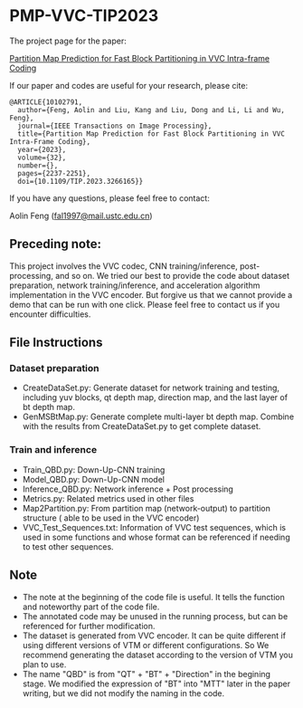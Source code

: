 # PMP-VVC-TIP2023

The project page for the paper:

[Partition Map Prediction for Fast Block Partitioning in VVC Intra-frame Coding](https://ieeexplore.ieee.org/abstract/document/10102791?casa_token=AZrFglBKhj4AAAAA:l_CLVvP08dXwlI8OyH9B_0wUoNnegpKJYYKpPb13bS-p3F2zQrYwsm5XJvjjOBkQ84C9KjlTpg)

If our paper and codes are useful for your research, please cite:
```
@ARTICLE{10102791,
  author={Feng, Aolin and Liu, Kang and Liu, Dong and Li, Li and Wu, Feng},
  journal={IEEE Transactions on Image Processing}, 
  title={Partition Map Prediction for Fast Block Partitioning in VVC Intra-Frame Coding}, 
  year={2023},
  volume={32},
  number={},
  pages={2237-2251},
  doi={10.1109/TIP.2023.3266165}}
```
If you have any questions, please feel free to contact:

Aolin Feng (fal1997@mail.ustc.edu.cn)

## Preceding note:

This project involves the VVC codec, CNN training/inference, post-processing, and so on. We tried our best to provide the code about dataset preparation, network training/inference, and acceleration algorithm implementation in the VVC encoder. But forgive us that we cannot provide a demo that can be run with one click. Please feel free to contact us if you encounter difficulties. 

## File Instructions

### Dataset preparation
* CreateDataSet.py: Generate dataset for network training and testing, including yuv blocks, qt depth map, direction map, and the last layer of bt depth map.
* GenMSBtMap.py: Generate complete multi-layer bt depth map. Combine with the results from CreateDataSet.py to get complete dataset.

### Train and inference
* Train_QBD.py: Down-Up-CNN training
* Model_QBD.py: Down-Up-CNN model
* Inference_QBD.py: Network inference + Post processing
* Metrics.py: Related metrics used in other files
* Map2Partition.py: From partition map (network-output) to partition structure ( able to be used in the VVC encoder)
* VVC_Test_Sequences.txt: Information of VVC test sequences, which is used in some functions and whose format can be referenced if needing to test other sequences.

## Note

* The note at the beginning of the code file is useful. It tells the function and noteworthy part of the code file. 
* The annotated code may be unused in the running process, but can be referenced for further modification.
* The dataset is generated from VVC encoder. It can be quite different if using different versions of VTM or different configurations. So We recommend generating the dataset according to the version of VTM you plan to use.
* The name "QBD" is from "QT" + "BT" + "Direction" in the begining stage. We modified the expression of "BT" into "MTT" later in the paper writing, but we did not modify the naming in the code.

